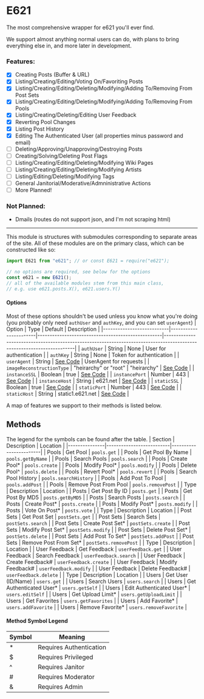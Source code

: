 # E621

The most comprehensive wrapper for e621 you'll ever find.

We support almost anything normal users can do, with plans to bring everything else in, and more later in development.

### Features:
- [x] Creating Posts (Buffer & URL)
- [x] Listing/Creating/Editing/Voting On/Favoriting Posts
- [x] Listing/Creating/Editing/Deleting/Modifying/Adding To/Removing From Post Sets
- [x] Listing/Creating/Editing/Deleting/Modifying/Adding To/Removing From Pools
- [x] Listing/Creating/Deleting/Editing User Feedback
- [x] Reverting Pool Changes
- [x] Listing Post History
- [x] Editing The Authenticated User (all properties minus password and email)
- [ ] Deleting/Approving/Unapproving/Destroying Posts
- [ ] Creating/Solving/Deleting Post Flags
- [ ] Listing/Creating/Editing/Deleting/Modifying Wiki Pages
- [ ] Listing/Creating/Editing/Deleting/Modifying Artists
- [ ] Listing/Editing/Deleting/Modifying Tags
- [ ] General Janitorial/Moderative/Admninistrative Actions
- [ ] More Planned!

### Not Planned:
- Dmails (routes do not support json, and I'm not scraping html)

<hr>

This module is structures with submodules corresponding to separate areas of the site. All of these modules are on the primary class, which can be constructed like so:
```typescript
import E621 from "e621"; // or const E621 = require("e621");

// no options are required, see below for the options
const e621 = new E621();
// all of the available modules stem from this main class,
// e.g. use e621.posts.X(), e621.users.Y()
```

#### Options
Most of these options shouldn't be used unless you know what you're doing (you probably only need `authUser` and `authKey`, and you can set `userAgent`)
| Option                    | Type                  | Default                                           | Description                                                                                                           |
|---------------------------|-----------------------|---------------------------------------------------|-----------------------------------------------------------------------------------------------------------------------|
| `authUser`                | String                | None                                              | User for authentication                                                                                               |
| `authKey`                 | String                | None                                              | Token for authentication                                                                                              |
| `userAgent`               | String                | [See Code](https://github.com/DonovanDMC/E621/blob/484de793b5fe5d870d72bfe65d8a7c57ef41215a/src/types/index.d.ts#L63-L65) | UserAgent for requests                                                                                                |
| `imageReconstructionType` | "heirarchy" or "root" | "heirarchy"                                       | [See Code](https://github.com/DonovanDMC/E621/blob/484de793b5fe5d870d72bfe65d8a7c57ef41215a/src/types/index.d.ts#L59) |
| `instanceSSL`             | Boolean               | true                                              | [See Code](https://github.com/DonovanDMC/E621/blob/484de793b5fe5d870d72bfe65d8a7c57ef41215a/src/types/index.d.ts#L07) |
| `instancePort`            | Number                | 443                                               | [See Code](https://github.com/DonovanDMC/E621/blob/484de793b5fe5d870d72bfe65d8a7c57ef41215a/src/types/index.d.ts#L13) |
| `instanceHost`            | String                | e621.net                                          | [See Code](https://github.com/DonovanDMC/E621/blob/484de793b5fe5d870d72bfe65d8a7c57ef41215a/src/types/index.d.ts#L19) |
| `staticSSL`               | Boolean               | true                                              | [See Code](https://github.com/DonovanDMC/E621/blob/484de793b5fe5d870d72bfe65d8a7c57ef41215a/src/types/index.d.ts#L25) |
| `staticPort`              | Number                | 443                                               | [See Code](https://github.com/DonovanDMC/E621/blob/484de793b5fe5d870d72bfe65d8a7c57ef41215a/src/types/index.d.ts#L31) |
| `staticHost`              | String                | static1.e621.net                                  | [See Code](https://github.com/DonovanDMC/E621/blob/484de793b5fe5d870d72bfe65d8a7c57ef41215a/src/types/index.d.ts#L37) |


A map of features we support to their methods is listed below.

## Methods
The legend for the symbols can be found after the table.
| Section       | Description              | Location               |
|---------------|--------------------------|------------------------|
| Pools         | Get Pool                 | `pools.get`            |
| Pools         | Get Pool By Name         | `pools.getByName`      |
| Pools         | Search Pools             | `pools.search`         |
| Pools         | Create Pool*             | `pools.create`         |
| Pools         | Modify Pool*             | `pools.modify`         |
| Pools         | Delete Pool^             | `pools.delete`         |
| Pools         | Revert Pool*             | `pools.revert`         |
| Pools         | Search Pool History      | `pools.searchHistory`  |
| Pools         | Add Post To Pool         | `pools.addPost`        |
| Pools         | Remove Post From Pool    | `pools.removePost`     |
| Type          | Description              | Location               |
| Posts         | Get Post By ID           | `posts.get`            |
| Posts         | Get Post By MD5          | `posts.getByMD5`       |
| Posts         | Search Posts             | `posts.search`         |
| Posts         | Create Post*             | `posts.create`         |
| Posts         | Modify Post*             | `posts.modify`         |
| Posts         | Vote On Post*            | `posts.vote`           |
| Type          | Description              | Location               |
| Post Sets     | Get Post Set             | `postSets.get`         |
| Post Sets     | Search Sets              | `postSets.search`      |
| Post Sets     | Create Post Set*         | `postSets.create`      |
| Post Sets     | Modify Post Set*         | `postSets.modify`      |
| Post Sets     | Delete Post Set*         | `postSets.delete`      |
| Post Sets     | Add Post To Set*         | `postSets.addPost`     |
| Post Sets     | Remove Post From Set*    | `postSets.removePost`  |
| Type          | Description              | Location               |
| User Feedback | Get Feedback             | `userFeedback.get`     |
| User Feedback | Search Feedback          | `userFeedback.search`  |
| User Feedback | Create Feedback#         | `userFeedback.create`  |
| User Feedback | Modify Feedback#         | `userFeedback.modify`  |
| User Feedback | Delete Feedback#         | `userFeedback.delete`  |
| Type          | Description              | Location               |
| Users         | Get User (ID/Name)       | `users.get`            |
| Users         | Search Users             | `users.search`         |
| Users         | Get Authenticated User*  | `users.getSelf`        |
| Users         | Edit Authenticated User* | `users.editSelf`       |
| Users         | Get Upload Limit*        | `users.getUploadLimit` |
| Users         | Get Favorites            | `users.getFavorites`   |
| Users         | Add Favorite*            | `users.addFavorite`    |
| Users         | Remove Favorite*         | `users.removeFavorite` |

#### Method Symbol Legend
| Symbol | Meaning                 |
|--------|-------------------------|
| *      | Requires Authentication |
| $      | Requires Privileged     |
| ^      | Requires Janitor        |
| #      | Requires Moderator      |
| &      | Requires Admin          |
